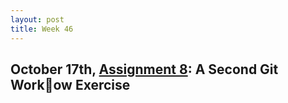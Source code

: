 ```yaml
---
layout: post
title: Week 46
---
```



## October 17th, [Assignment 8](http://www.compsci.hunter.cuny.edu/~sweiss/course_materials/cs_ossd/assignments/assignment_08_git_workflow_2.pdf):   A Second Git Workow Exercise

